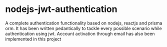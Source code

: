 # nodejs-jwt-authentication
A complete authentication functionality based on nodejs, reactjs and prisma orm. It has been written pedantically to tackle every possible scenario while authentication using jwt. Account activation through email has also been implemented in this project
